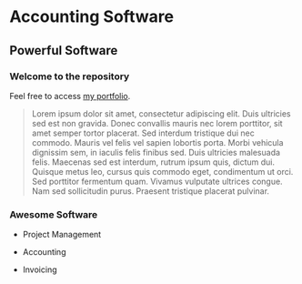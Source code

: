 Accounting Software
==============

Powerful Software
------------------

### Welcome to the repository

Feel free to access [my portfolio](http://swiftax.com).

> Lorem ipsum dolor sit amet, consectetur adipiscing elit. Duis ultricies sed est non gravida. Donec convallis mauris nec lorem porttitor, sit amet semper tortor placerat. Sed interdum tristique dui nec commodo. Mauris vel felis vel sapien lobortis porta. Morbi vehicula dignissim sem, in iaculis felis finibus sed. Duis ultricies malesuada felis. Maecenas sed est interdum, rutrum ipsum quis, dictum dui. Quisque metus leo, cursus quis commodo eget, condimentum ut orci. Sed porttitor fermentum quam. Vivamus vulputate ultrices congue. Nam sed sollicitudin purus. Praesent tristique placerat pulvinar.


### Awesome Software

* Project Management
+ Accounting
- Invoicing
